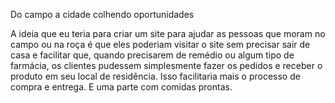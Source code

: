 Do campo a cidade colhendo oportunidades

A ideia que eu teria para criar um site para ajudar as pessoas que moram no campo ou na roça é que eles poderiam visitar o site sem precisar sair de casa e facilitar que, quando precisarem de remédio ou algum tipo de farmácia, os clientes pudessem simplesmente fazer os pedidos e receber o produto em seu local de residência. Isso facilitaria mais o processo de compra e entrega. E uma parte com comidas prontas.

